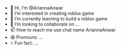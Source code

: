 - 👋 Hi, I’m @AriannaAnwar
- 👀 I’m interested in creating roblox game
- 🌱 I’m currently learning to build a roblox game
- 💞️ I’m looking to collaborate on ...
- 📫 How to reach me use chat name AriannaAnwar
- 😄 Pronouns: ...
- ⚡ Fun fact: ...

<!---
AriannaAnwar/AriannaAnwar is a ✨ special ✨ repository because its `README.md` (this file) appears on your GitHub profile.
You can click the Preview link to take a look at your changes.
--->
